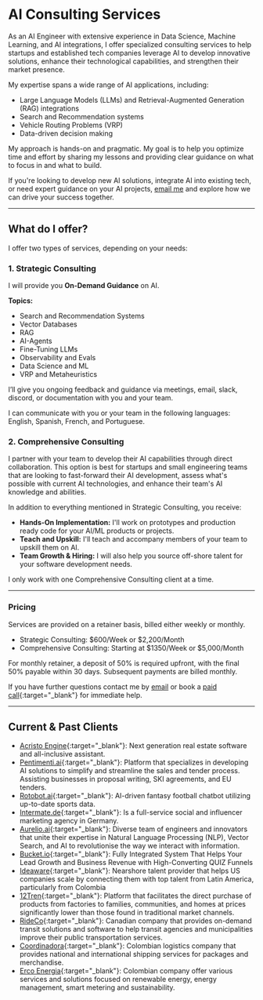 # AI Consulting Services

As an AI Engineer with extensive experience in Data Science, Machine Learning, and AI integrations, I offer specialized consulting services to help startups and established tech companies leverage AI to develop innovative solutions, enhance their technological capabilities, and strengthen their market presence.

My expertise spans a wide range of AI applications, including:

- Large Language Models (LLMs) and Retrieval-Augmented Generation (RAG) integrations
- Search and Recommendation systems
- Vehicle Routing Problems (VRP)
- Data-driven decision making

My approach is hands-on and pragmatic. My goal is to help you optimize time and effort by sharing my lessons and providing clear guidance on what to focus in and what to build. 

If you're looking to develop new AI solutions, integrate AI into existing tech, or need expert guidance on your AI projects, [email me](mailto:mesax1@gmail.com) and explore how we can drive your success together.

---


<!---## What do I do?

My expertise includes retrieval-augmented generation (RAG), large language models (LLMs), and advanced recommendation systems, vehicle routing problems (VRP), among other data-driven solutions.

!!! question "What does working with me look like?"

    Here are some kinds of projects I can help with:

    * **Auditing**: Identify gaps in your AI strategy and for example, improving [RAG applications](./writing/posts/levels-of-rag.md) and query understanding.
    * **Product Vision**: Work together to align your product vision with company goals and set up successful data engineering practices.
    * **Launch**: Ensure [observability](./writing/posts/llmops.md) during launch to collect essential data for a strong data strategy.
    * **Coaching**: Enhance team performance with goal setting, metric definition, and skills development.
    * **Prompt Prototyping**: Develop custom prompts and extraction pipelines and evaluations.

    Make these decisions with someone who's done it before.  Shoot me an [email](mailto:jason+hire@jxnl.co) about what problems you're facing and we can set up a time to chat.

    Here are some types of projects I can assist with:

    * **AI Strategy Optimization**: Enhance your AI applications, improving systems like RAG and embedding fine-tuning.
    * **Product Vision Alignment**: Collaborate to synchronize your AI strategies with broader business objectives, establishing robust data engineering frameworks.
    * **Product Launch Support**: Ensure critical data collection and system observability during product launches to solidify your data strategy.
    * **Team Coaching**: Bolster your team's effectiveness through strategic planning, metric establishment, and ongoing skill development.
    * **Prompt and Model Prototyping**: Create specialized prompts and models tailored to your specific needs and industries.

    Collaborate with a seasoned expert to navigate these complexities. Reach out via [email](mailto:mesax1@gmail.com) to discuss your AI challenges and set up a consultation.
-->

## What do I offer?

I offer two types of services, depending on your needs:

### 1. Strategic Consulting

I will provide you **On-Demand Guidance** on AI.

**Topics:**

- Search and Recommendation Systems
- Vector Databases
- RAG
- AI-Agents
- Fine-Tuning LLMs
- Observability and Evals
- Data Science and ML
- VRP and Metaheuristics


I’ll give you ongoing feedback and guidance via meetings, email, slack, discord, or documentation with you and your team. 

I can communicate with you or your team in the following languages: English, Spanish, French, and Portuguese.

### 2. Comprehensive Consulting

I partner with your team to develop their AI capabilities through direct collaboration. This option is best for startups and small engineering teams that are looking to fast-forward their AI development, assess what's possible with current AI technologies, and enhance their team's AI knowledge and abilities.

In addition to everything mentioned in Strategic Consulting, you receive:

- **Hands-On Implementation:** I'll work on prototypes and production ready code for your AI/ML products or projects.
- **Teach and Upskill:** I'll teach and accompany members of your team to upskill them on AI.
- **Team Growth & Hiring:** I will also help you source off-shore talent for your software development needs.
<!--
- **Data & Production Support:** Assistance in building and launching data-driven products, with a focus on continuous improvement and production readiness.
- **Optimization Guidance:** Strategies to improve data collection, labeling, and quality.
-->

I only work with one Comprehensive Consulting client at a time.

---

### Pricing

Services are provided on a retainer basis, billed either weekly or monthly. 

- Strategic Consulting: $600/Week or $2,200/Month
- Comprehensive Consulting:  Starting at $1350/Week or $5,000/Month

For monthly retainer, a deposit of 50% is required upfront, with the final 50% payable within 30 days. Subsequent payments are billed monthly.
<!--
A 50% deposit is required to start, with the remainder payable within 30 days. Monthly billing thereafter. For early stage companies, I'm open to discussing equity if that aligns better with your goals.
-->

If you have further questions contact me by [email](mailto:mesax1@gmail.com) or book a [paid call](https://cal.com/juanpml){:target="_blank"} for immediate help.

---

## Current & Past Clients
- [Acristo Engine](https://acristoengine.com/){:target="_blank"}: Next generation real estate software and all-inclusive assistant.
- [Pentimenti.ai](https://www.pentimenti.ai/){:target="_blank"}: Platform that specializes in developing AI solutions to simplify and streamline the sales and tender process. Assisting businesses in proposal writing, SKI agreements, and EU tenders.
- [Rotobot.ai](https://rotobot.ai/){:target="_blank"}: AI-driven fantasy football chatbot utilizing up-to-date sports data.
- [Intermate.de](https://www.intermate.de/){:target="_blank"}: Is a full-service social and influencer marketing agency in Germany. <!-- Developed search and recommendation engines for content and content creators, enhancing user engagement.-->
- [Aurelio.ai](https://www.aurelio.ai/){:target="_blank"}: Diverse team of engineers and innovators that unite their expertise in Natural Language Processing (NLP), Vector Search, and AI to revolutionise the way we interact with information.
- [Bucket.io](https://bucket.io/3/){:target="_blank"}: Fully Integrated System That Helps Your Lead Growth and Business Revenue with High-Converting QUIZ Funnels
- [Ideaware](https://ideaware.co/){:target="_blank"}: Nearshore talent provider that helps US companies scale by connecting them with top talent from Latin America, particularly from Colombia
- [12Tren](https://12tren.com/){:target="_blank"}: Platform that facilitates the direct purchase of products from factories to families, communities, and homes at prices significantly lower than those found in traditional market channels.
- [RideCo](https://www.rideco.com/){:target="_blank"}: Canadian company that provides on-demand transit solutions and software to help transit agencies and municipalities improve their public transportation services.
- [Coordinadora](https://coordinadora.com/){:target="_blank"}: Colombian logistics company that provides national and international shipping services for packages and merchandise.
- [Erco Energia](https://erco.energy/co){:target="_blank"}: Colombian company offer various services and solutions focused on renewable energy, energy management, smart metering and sustainability.